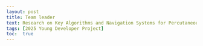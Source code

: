```yaml
---
layout: post
title: Team leader
text: Research on Key Algorithms and Navigation Systems for Percutaneous Coronary Intervention Based on Multimodal Imaging Fusion
tags: [2025 Young Developer Project]
toc:  true
---
```

